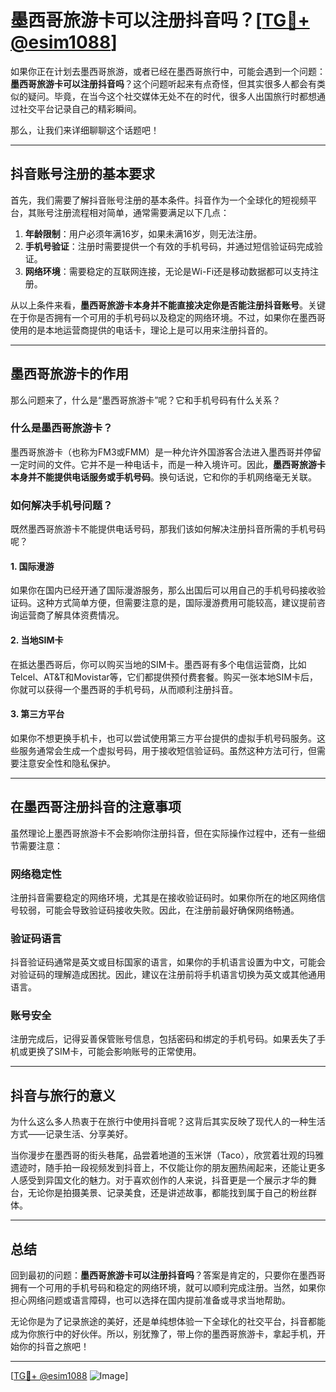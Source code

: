 # 墨西哥旅游卡可以注册抖音吗？[[TG💪+ @esim1088](https://t.me/s/esim1088)]

如果你正在计划去墨西哥旅游，或者已经在墨西哥旅行中，可能会遇到一个问题：**墨西哥旅游卡可以注册抖音吗**？这个问题听起来有点奇怪，但其实很多人都会有类似的疑问。毕竟，在当今这个社交媒体无处不在的时代，很多人出国旅行时都想通过社交平台记录自己的精彩瞬间。

那么，让我们来详细聊聊这个话题吧！

---

## 抖音账号注册的基本要求

首先，我们需要了解抖音账号注册的基本条件。抖音作为一个全球化的短视频平台，其账号注册流程相对简单，通常需要满足以下几点：

1. **年龄限制**：用户必须年满16岁，如果未满16岁，则无法注册。
2. **手机号验证**：注册时需要提供一个有效的手机号码，并通过短信验证码完成验证。
3. **网络环境**：需要稳定的互联网连接，无论是Wi-Fi还是移动数据都可以支持注册。

从以上条件来看，**墨西哥旅游卡本身并不能直接决定你是否能注册抖音账号**。关键在于你是否拥有一个可用的手机号码以及稳定的网络环境。不过，如果你在墨西哥使用的是本地运营商提供的电话卡，理论上是可以用来注册抖音的。

---

## 墨西哥旅游卡的作用

那么问题来了，什么是“墨西哥旅游卡”呢？它和手机号码有什么关系？

### 什么是墨西哥旅游卡？

墨西哥旅游卡（也称为FM3或FMM）是一种允许外国游客合法进入墨西哥并停留一定时间的文件。它并不是一种电话卡，而是一种入境许可。因此，**墨西哥旅游卡本身并不能提供电话服务或手机号码**。换句话说，它和你的手机网络毫无关联。

### 如何解决手机号问题？

既然墨西哥旅游卡不能提供电话号码，那我们该如何解决注册抖音所需的手机号码呢？

#### 1. 国际漫游
如果你在国内已经开通了国际漫游服务，那么出国后可以用自己的手机号码接收验证码。这种方式简单方便，但需要注意的是，国际漫游费用可能较高，建议提前咨询运营商了解具体资费情况。

#### 2. 当地SIM卡
在抵达墨西哥后，你可以购买当地的SIM卡。墨西哥有多个电信运营商，比如Telcel、AT&T和Movistar等，它们都提供预付费套餐。购买一张本地SIM卡后，你就可以获得一个墨西哥的手机号码，从而顺利注册抖音。

#### 3. 第三方平台
如果你不想更换手机卡，也可以尝试使用第三方平台提供的虚拟手机号码服务。这些服务通常会生成一个虚拟号码，用于接收短信验证码。虽然这种方法可行，但需要注意安全性和隐私保护。

---

## 在墨西哥注册抖音的注意事项

虽然理论上墨西哥旅游卡不会影响你注册抖音，但在实际操作过程中，还有一些细节需要注意：

### 网络稳定性
注册抖音需要稳定的网络环境，尤其是在接收验证码时。如果你所在的地区网络信号较弱，可能会导致验证码接收失败。因此，在注册前最好确保网络畅通。

### 验证码语言
抖音验证码通常是英文或目标国家的语言，如果你的手机语言设置为中文，可能会对验证码的理解造成困扰。因此，建议在注册前将手机语言切换为英文或其他通用语言。

### 账号安全
注册完成后，记得妥善保管账号信息，包括密码和绑定的手机号码。如果丢失了手机或更换了SIM卡，可能会影响账号的正常使用。

---

## 抖音与旅行的意义

为什么这么多人热衷于在旅行中使用抖音呢？这背后其实反映了现代人的一种生活方式——记录生活、分享美好。

当你漫步在墨西哥的街头巷尾，品尝着地道的玉米饼（Taco），欣赏着壮观的玛雅遗迹时，随手拍一段视频发到抖音上，不仅能让你的朋友圈热闹起来，还能让更多人感受到异国文化的魅力。对于喜欢创作的人来说，抖音更是一个展示才华的舞台，无论你是拍摄美景、记录美食，还是讲述故事，都能找到属于自己的粉丝群体。

---

## 总结

回到最初的问题：**墨西哥旅游卡可以注册抖音吗**？答案是肯定的，只要你在墨西哥拥有一个可用的手机号码和稳定的网络环境，就可以顺利完成注册。当然，如果你担心网络问题或语言障碍，也可以选择在国内提前准备或寻求当地帮助。

无论你是为了记录旅途的美好，还是单纯想体验一下全球化的社交平台，抖音都能成为你旅行中的好伙伴。所以，别犹豫了，带上你的墨西哥旅游卡，拿起手机，开始你的抖音之旅吧！

---

[[TG💪+ @esim1088](https://t.me/s/esim1088) ![Image](https://i.postimg.cc/4NQfJmqS/Snipaste-2025-05-13-00-14-12.png)]